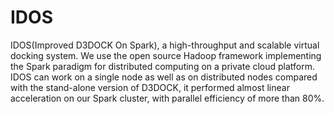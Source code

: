 # IDOS
IDOS(Improved D3DOCK On Spark), a high-throughput and scalable virtual docking system. We use the open source Hadoop framework implementing the Spark paradigm for distributed computing on a private cloud platform. IDOS can work on a single node as well as on distributed nodes compared with the stand-alone version of D3DOCK, it performed almost linear acceleration on our Spark cluster, with parallel efficiency of more than 80%.
